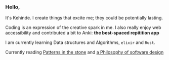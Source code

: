 ### Hello, 

It's Kehinde. I create things that excite me; they could be potentially lasting.

Coding is an expression of the creative spark in me. I also really enjoy web accessibility and contributed a bit to Anki: **the best-spaced repitition app**

I am currently learning Data structures and Algorithms, `elixir` and `Rust`.

Currently reading [Patterns in the stone](https://www.amazon.com/Pattern-Stone-Computers-Science-Masters/dp/046502596X) and [a Philosophy of software design](https://www.amazon.com/Philosophy-Software-Design-John-Ousterhout/dp/1732102201)

